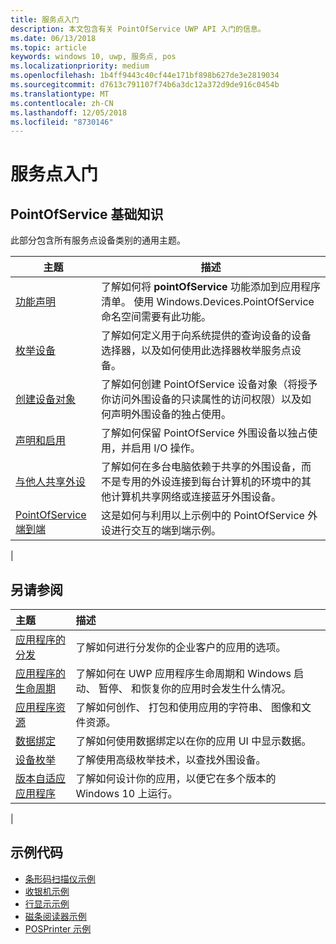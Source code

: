 ```yaml
---
title: 服务点入门
description: 本文包含有关 PointOfService UWP API 入门的信息。
ms.date: 06/13/2018
ms.topic: article
keywords: windows 10, uwp, 服务点, pos
ms.localizationpriority: medium
ms.openlocfilehash: 1b4ff9443c40cf44e171bf898b627de3e2819034
ms.sourcegitcommit: d7613c791107f74b6a3dc12a372d9de916c0454b
ms.translationtype: MT
ms.contentlocale: zh-CN
ms.lasthandoff: 12/05/2018
ms.locfileid: "8730146"
---
```

# <a name="getting-started-with-point-of-service"></a>服务点入门

## <a name="pointofservice-basics"></a>PointOfService 基础知识

此部分包含所有服务点设备类别的通用主题。

|主题 |描述 |
|------|------------|
| [功能声明](pos-basics-capability.md)      | 了解如何将 **pointOfService** 功能添加到应用程序清单。  使用 Windows.Devices.PointOfService 命名空间需要有此功能。  |
| [枚举设备](pos-basics-enumerating.md)        | 了解如何定义用于向系统提供的查询设备的设备选择器，以及如何使用此选择器枚举服务点设备。  |
| [创建设备对象](pos-basics-deviceobject.md)  | 了解如何创建 PointOfService 设备对象（将授予你访问外围设备的只读属性的访问权限）以及如何声明外围设备的独占使用。 |
| [声明和启用 ](pos-basics-claim.md)  | 了解如何保留 PointOfService 外围设备以独占使用，并启用 I/O 操作。  |
| [与他人共享外设](pos-basics-sharing.md) | 了解如何在多台电脑依赖于共享的外围设备，而不是专用的外设连接到每台计算机的环境中的其他计算机共享网络或连接蓝牙外围设备。
| [PointOfService 端到端](pos-get-started.md)  | 这是如何与利用以上示例中的 PointOfService 外设进行交互的端到端示例。 |
|

## <a name="see-also"></a>另请参阅

| 主题   | 描述 |
|:--------|:------------|
| [应用程序的分发](../publish/distribute-lob-apps-to-enterprises.md) | 了解如何进行分发你的企业客户的应用的选项。 |
| [应用程序的生命周期](../launch-resume/app-lifecycle.md) | 了解如何在 UWP 应用程序生命周期和 Windows 启动、 暂停、 和恢复你的应用时会发生什么情况。 |
| [应用程序资源](../app-resources/index.md) | 了解如何创作、 打包和使用应用的字符串、 图像和文件资源。 |
| [数据绑定](../data-binding/index.md) | 了解如何使用数据绑定以在你的应用 UI 中显示数据。 |
| [设备枚举](enumerate-devices.md) | 了解使用高级枚举技术，以查找外围设备。|
| [版本自适应应用程序](../debug-test-perf/version-adaptive-apps.md) | 了解如何设计你的应用，以便它在多个版本的 Windows 10 上运行。|
|


## <a name="sample-code"></a>示例代码
+ [条形码扫描仪示例](https://github.com/Microsoft/Windows-universal-samples/tree/master/Samples/BarcodeScanner)
+ [收银机示例]( https://github.com/Microsoft/Windows-universal-samples/tree/master/Samples/CashDrawer)
+ [行显示示例](https://github.com/Microsoft/Windows-universal-samples/tree/master/Samples/LineDisplay)
+ [磁条阅读器示例](https://github.com/Microsoft/Windows-universal-samples/tree/master/Samples/MagneticStripeReader)
+ [POSPrinter 示例](https://github.com/Microsoft/Windows-universal-samples/tree/master/Samples/PosPrinter)

